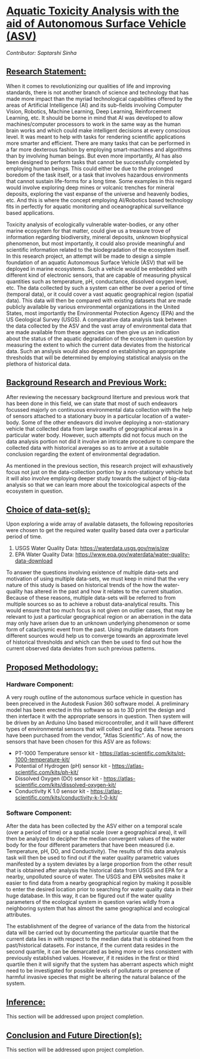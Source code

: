 # <ins>Aquatic Toxicity Analysis with the aid of Autonomous Surface Vehicle (ASV)</ins>

*Contributor: Saptarshi Sinha*

## <ins>Research Statement:</ins>
When it comes to revolutionizing our qualities of life and improving standards, there is not another branch of science and technology that has made more impact than the myriad technological capabilities offered by the areas of Artificial Intelligence (AI) and its sub-fields involving Computer Vision, Robotics, Machine Learning, Deep Learning, Reinforcement Learning, etc. It should be borne in mind that AI was developed to allow machines/computer processors to work in the same way as the human brain works and which could make intelligent decisions at every conscious level. It was meant to help with tasks for rendering scientific applications more smarter and efficient. There are many tasks that can be performed in a far more dexterous fashion by employing smart-machines and algorithms than by involving human beings. But even more importantly, AI has also been designed to perform tasks that cannot be successfully completed by employing human beings. This could either be due to the prolonged boredom of the task itself, or a task that involves hazardous environments that cannot sustain life-forms for a long time. Some examples in this regard would involve exploring deep mines or volcanic trenches for mineral deposits, exploring the vast expanse of the universe and heavenly bodies, etc. And this is where the concept employing AI/Robotics based technology fits in perfectly for aquatic monitoring and oceanographical surveillance based applications.
 
Toxicity analysis of ecologically vulnerable water-bodies, or any other marine ecosystem for that matter, could give us a treasure trove of information regarding biodiversity, mineral deposits, unknown biophysical phenomenon, but most importantly, it could also provide meaningful and scientific information related to the biodegradation of the ecosystem itself. In this research project, an attempt will be made to design a simple foundation of an aquatic Autonomous Surface Vehicle (ASV) that will be deployed in marine ecosystems. Such a vehicle would be embedded with different kind of electronic sensors, that are capable of measuring physical quantities such as temperature, pH, conductance, dissolved oxygen level, etc. The data collected by such a system can either be over a period of time (temporal data), or it could cover a vast aquatic geographical region (spatial data). This data will then be compared with existing datasets that are made publicly available by various environmental organizations in the United States, most importantly the Environmental Protection Agency (EPA) and the US Geological Survey (USGS). A comparative data analysis task between the data collected by the ASV and the vast array of environmental data that are made available from these agencies can then give us an indication about the status of the aquatic degradation of the ecosystem in question by measuring the extent to which the current data deviates from the historical data. Such an anslysis would also depend on establishing an appropriate thresholds that will be determined by employing statistical analysis on the plethora of historical data. 


## <ins>Background Research and Previous Work:</ins>

After reviewing the necessary background literture and previous work that has been done in this field, we can state that most of such endeavors focussed majorly on continuous environmental data collection with the help of sensors attached to a stationary buoy in a particular location of a water-body. Some of the other endeavors did involve deploying a non-stationary vehicle that collected data from large swaths of geographical areas in a particular water body. However, such attempts did not focus much on the data analysis portion not did it involve an intricate procedure to compare the collected data with historical averages so as to arrive at a suitable conclusion regarding the extent of environmental degradation.

As mentioned in the previous section, this research project will exhaustively focus not just on the data-collection portion by a non-stationary vehicle but it will also involve employing deeper study towards the subject of big-data analysis so that we can learn more about the toxicological aspects of the ecosystem in question.



## <ins>Choice of data-set(s):</ins>

Upon exploring a wide array of available datasets, the following repositories were chosen to get the required water quality based data over a particular period of time.   

1. USGS Water Quality Data: https://waterdata.usgs.gov/nwis/qw
2. EPA Water Quality Data: https://www.epa.gov/waterdata/water-quality-data-download

To answer the questions involving existence of multiple data-sets and motivation of using multiple data-sets, we must keep in mind that the very nature of this study is based on historical trends of the how the water-quality has altered in the past and how it relates to the current situation. Because of these reasons, multiple data-sets will be referred to from multiple sources so as to achieve a robust data-analytical results. This would ensure that too much focus is not given on outlier cases, that may be relevant to just a particular geographical region or an aberration in the data may only have arisen due to an unknown underlying phenomenon or some form of cataclysmic event from the past. Using multiple datasets from different sources would help us to converge towards an approximate level of historical thresholds and which can then be used to find out how the current observed data deviates from such previous patterns.
   

## <ins>Proposed Methodology:</ins>

### Hardware Component:

A very rough outline of the autonomous surface vehicle in question has been preceived in the Autodesk Fusion 360 software model. A preliminary model has been erected in this software so as to 3D print the design and then interface it with the appropriate sensors in question. Then system will be driven by an Arduino Uno based microcontroller, and it will have different types of environmental sensors that will collect and log data. These sensors have been purchased from the vendor, "Atlas Scientific". As of now, the sensors that have been chosen for this ASV are as follows: 

* PT-1000 Temperature sensor kit - https://atlas-scientific.com/kits/pt-1000-temperature-kit/
* Potential of Hydrogen (pH) sensor kit - https://atlas-scientific.com/kits/ph-kit/
* Dissolved Oxygen (DO) sensor kit - https://atlas-scientific.com/kits/dissolved-oxygen-kit/
* Conductivity K 1.0 sensor kit - https://atlas-scientific.com/kits/conductivity-k-1-0-kit/

### Software Component:

After the data has been collected by the ASV either on a temporal scale (over a period of time) or a spatial scale (over a geographical area), it will then be analyzed to decipher the median convergent values of the water body for the four different parameters that have been measured (i.e. Temperature, pH, DO, and Conductivity). The results of this data analysis task will then be used to find out if the water quality parametric values manifested by a system deviates by a large proportion from the other result that is obtained after analysis the historical data from USGS and EPA for a nearby, unpolluted source of water. The USGS and EPA websites make it easier to find data from a nearby geographical region by making it possible to enter the desired location prior to searching for water quality data in their huge database. In this way, it can be figured out if the water quality parameters of the ecological system in question varies wildly from a neighboring system that has almost the same geographical and ecological attributes.

The establishment of the degree of variance of the data from the historical data will be carried out by documenting the particular quartile that the current data lies in with respect to the median data that is obtained from the past/historical datasets. For instance, if the current data resides in the second quartile, it can be demarcated as being more or less consistent with previously established values. However, if it resides in the first or third quartile then it will signify that the system has aberrant aspects which might need to be investigated for possible levels of pollutants or presence of harmful invasive species that might be altering the natural balance of the system.



## <ins>Inference:</ins>

This section will be addressed upon project completion.

## <ins>Conclusion and Future Direction(s):</ins>

This section will be addressed upon project completion.

